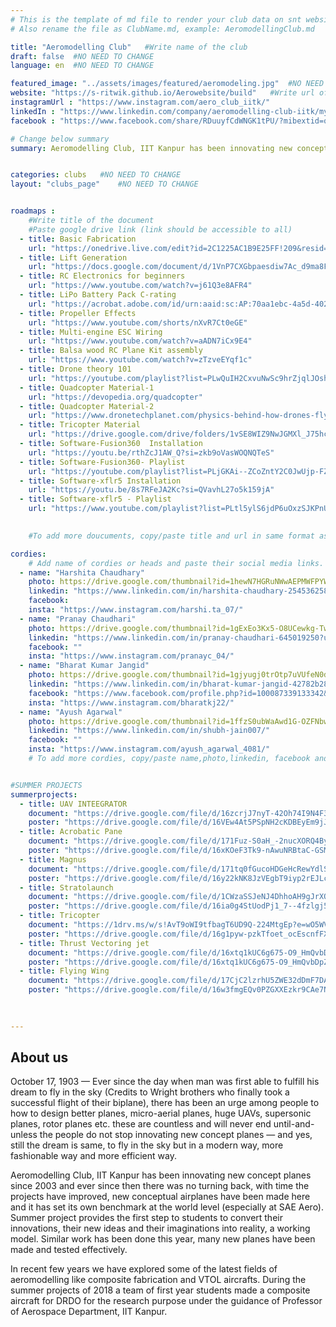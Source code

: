 ```yaml
---
# This is the template of md file to render your club data on snt website. The below example is of Aeromodelling Club, please modify the data according to your clunb.
# Also rename the file as ClubName.md, example: AeromodellingClub.md

title: "Aeromodelling Club"   #Write name of the club
draft: false  #NO NEED TO CHANGE
language: en  #NO NEED TO CHANGE

featured_image: "../assets/images/featured/aeromodeling.jpg"  #NO NEED TO CHANGE
website: "https://s-ritwik.github.io/Aerowebsite/build"   #Write url of the club
instagramUrl : "https://www.instagram.com/aero_club_iitk/"
linkedIn : "https://www.linkedin.com/company/aeromodelling-club-iitk/mycompany/"
facebook : "https://www.facebook.com/share/RDuuyfCdWNGK1tPU/?mibextid=qi2Omg"

# Change below summary
summary: Aeromodelling Club, IIT Kanpur has been innovating new concept planes since 2003 and ever since then there was no turning back, with time the projects have improved, new conceptual airplanes have been made here and it has set its own benchmark at the world level (especially at SAE Aero). Summer project provides the first step to students to convert their innovations, their new ideas and their imaginations into reality, a working model. Similar work has been done this year, many new planes have been made and tested effectively..


categories: clubs   #NO NEED TO CHANGE
layout: "clubs_page"    #NO NEED TO CHANGE


roadmaps :
    #Write title of the document
    #Paste google drive link (link should be accessible to all)
  - title: Basic Fabrication
    url: "https://onedrive.live.com/edit?id=2C1225AC1B9E25FF!209&resid=2C1225AC1B9E25FF!209&ithint=file%2cdocx&authkey=!ABjXVPARmCRqWfA&wdo=2&cid=2c1225ac1b9e25ff"
  - title: Lift Generation
    url: "https://docs.google.com/document/d/1VnP7CXGbpaesdiw7Ac_d9ma8FgRkv6Zx/edit"
  - title: RC Electronics for beginners
    url: "https://www.youtube.com/watch?v=j61Q3e8AFR4"
  - title: LiPo Battery Pack C-rating
    url: "https://acrobat.adobe.com/id/urn:aaid:sc:AP:70aa1ebc-4a5d-4024-835d-ef855c712162"
  - title: Propeller Effects
    url: "https://www.youtube.com/shorts/nXvR7Ct0eGE"
  - title: Multi-engine ESC Wiring
    url: "https://www.youtube.com/watch?v=aADN7iCx9E4"
  - title: Balsa wood RC Plane Kit assembly
    url: "https://www.youtube.com/watch?v=zTzveEYqf1c"
  - title: Drone theory 101
    url: "https://youtube.com/playlist?list=PLwQuIH2CxvuNwSc9hrZjqlJOshi5iXb3l&si=hXo31KUzF5LyqfGI"
  - title: Quadcopter Material-1
    url: "https://devopedia.org/quadcopter" 
  - title: Quadcopter Material-2
    url: "https://www.dronetechplanet.com/physics-behind-how-drones-fly/" 
  - title: Tricopter Material
    url: "https://drive.google.com/drive/folders/1vSE8WIZ9NwJGMXl_J75hcvEnkTJ4oDmV"
  - title: Software-Fusion360  Installation
    url: "https://youtu.be/rthZcJ1AW_Q?si=zkb9oVasWOQNQTeS"
  - title: Software-Fusion360- Playlist    
    url: "https://youtube.com/playlist?list=PLjGKAi--ZCoZntY2C0JwUjp-FZvqQUgOl&si=Y4pMWfC6kE1hh-AZ" 
  - title: Software-xflr5 Installation
    url: "https://youtu.be/8s7RFeJA2Kc?si=QVavhL27o5k159jA" 
  - title: Software-xflr5 - Playlist    
    url: "https://www.youtube.com/playlist?list=PLtl5ylS6jdP6uOxzSJKPnUsvMbkmalfKg"  

 
    #To add more doucuments, copy/paste title and url in same format as above.

cordies:
    # Add name of cordies or heads and paste their social media links.
  - name: "Harshita Chaudhary"
    photo: https://drive.google.com/thumbnail?id=1hewN7HGRuNWwAEPMWFPYWCCNMaVkUz-A&sz=w1000
    linkedin: "https://www.linkedin.com/in/harshita-chaudhary-254536258/"
    facebook: 
    insta: "https://www.instagram.com/harshi.ta_07/"
  - name: "Pranay Chaudhari"
    photo: https://drive.google.com/thumbnail?id=1gExEo3Kx5-O8UCewkg-TwMY_hI6gLqcV&sz=w1000
    linkedin: "https://www.linkedin.com/in/pranay-chaudhari-645019250?utm_source=share&utm_campaign=share_via&utm_content=profile&utm_medium=android_app"
    facebook: ""
    insta: "https://www.instagram.com/pranayc_04/"
  - name: "Bharat Kumar Jangid"
    photo: https://drive.google.com/thumbnail?id=1gjyugj0trOtp7uVUfeN0dGcZ4rVjbTVT&sz=w1000
    linkedin: "https://www.linkedin.com/in/bharat-kumar-jangid-42782b281/?originalSubdomain=in"
    facebook: "https://www.facebook.com/profile.php?id=100087339133342&mibextid=ZbWKwL"
    insta: "https://www.instagram.com/bharatkj22/"
  - name: "Ayush Agarwal"
    photo: https://drive.google.com/thumbnail?id=1ffzS0ubWaAwd1G-OZFNbwENR0qcT4D9W&sz=w1000
    linkedin: "https://www.linkedin.com/in/shubh-jain007/"
    facebook: ""
    insta: "https://www.instagram.com/ayush_agarwal_4081/"
    # To add more cordies, copy/paste name,photo,linkedin, facebook and insta in same format as above.


#SUMMER PROJECTS
summerprojects:
  - title: UAV INTEEGRATOR
    document: "https://drive.google.com/file/d/16zcrjJ7nyT-42Oh74I9N4F3qoIlKFLhN/view?usp=drive_link" 
    poster: "https://drive.google.com/file/d/16VEw4At5PSpNH2cKDBEyEm9jJAHGyrgc/view?usp=drivesdk" 
  - title: Acrobatic Pane
    document: "https://drive.google.com/file/d/171Fuz-S0aH_-2nucXORQ4Byl0vQAdoaf/view?usp=sharing" 
    poster: "https://drive.google.com/file/d/16xKOeF3Tk9-nAwuNRBtaC-GSMUGDJ4R4/view?usp=drivesdk"
  - title: Magnus
    document: "https://drive.google.com/file/d/171tq0fGucoHDGeHcRewYdlSg-cf6qfWf/view?usp=sharing"
    poster: "https://drive.google.com/file/d/16y22kNK8JzVEgbT9iyp2rEJLcL9o3s7x/view?usp=drivesdk"
  - title: Stratolaunch
    document: "https://drive.google.com/file/d/1CWzaSSJeNJ4DhhoAH9gJrXQ61hJ6ZZGR/view?usp=sharing"
    poster: "https://drive.google.com/file/d/16ia0g4StUodPj1_7--4fzlgj53jlhsTY/view?usp=drivesdk"
  - title: Tricopter
    document: "https://1drv.ms/w/s!AvT9oWI9tfbagT6UD9Q-224MtgEp?e=wO5WV4"
    poster: "https://drive.google.com/file/d/16g1pyw-pzkTfoet_ocEscnfFXC1xKgJm/view?usp=drivesdk"
  - title: Thrust Vectoring jet
    document: "https://drive.google.com/file/d/16xtq1kUC6g675-O9_HmQvbDpZxZlr2HS/view?usp=sharing"
    poster: "https://drive.google.com/file/d/16xtq1kUC6g675-O9_HmQvbDpZxZlr2HS/view?usp=drivesdk"
  - title: Flying Wing 	
    document: "https://drive.google.com/file/d/17CjC2lzrhU5ZWE32dDmF7DAHh4bVZDJh/view?usp=drive_link"
    poster: "https://drive.google.com/file/d/16w3fmgEQv0PZGXXEzkr9CAe7NvxkOIDd/view?usp=drivesdk"
   

    
---
```


<!-- Write about us section -->
## About us
October 17, 1903 — Ever since the day when man was first able to fulfill his dream to fly in the sky (Credits to Wright brothers who finally took a successful flight of their biplane), there has been an urge among people to how to design better planes, micro-aerial planes, huge UAVs, supersonic planes, rotor planes etc. these are countless and will never end until-and-unless the people do not stop innovating new concept planes — and yes, still the dream is same, to fly in the sky but in a modern way, more fashionable way and more efficient way.

Aeromodelling Club, IIT Kanpur has been innovating new concept planes since 2003 and ever since then there was no turning back, with time the projects have improved, new conceptual airplanes have been made here and it has set its own benchmark at the world level (especially at SAE Aero). Summer project provides the first step to students to convert their innovations, their new ideas and their imaginations into reality, a working model. Similar work has been done this year, many new planes have been made and tested effectively.

In recent few years we have explored some of the latest fields of aeromodelling like composite fabrication and VTOL aircrafts. During the summer projects of 2018 a team of first year students made a composite aircraft for DRDO for the research purpose under the guidance of Professor of Aerospace Department, IIT Kanpur.
